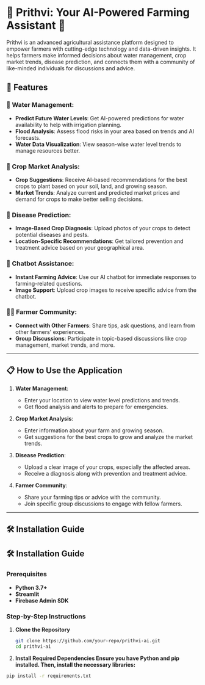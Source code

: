 # 🌾 Prithvi: Your AI-Powered Farming Assistant 🌾

Prithvi is an advanced agricultural assistance platform designed to empower farmers with cutting-edge technology and data-driven insights. It helps farmers make informed decisions about water management, crop market trends, disease prediction, and connects them with a community of like-minded individuals for discussions and advice.

## 🚀 Features

### 🌊 Water Management:
- **Predict Future Water Levels**: Get AI-powered predictions for water availability to help with irrigation planning.
- **Flood Analysis**: Assess flood risks in your area based on trends and AI forecasts.
- **Water Data Visualization**: View season-wise water level trends to manage resources better.

### 🌾 Crop Market Analysis:
- **Crop Suggestions**: Receive AI-based recommendations for the best crops to plant based on your soil, land, and growing season.
- **Market Trends**: Analyze current and predicted market prices and demand for crops to make better selling decisions.

### 🦠 Disease Prediction:
- **Image-Based Crop Diagnosis**: Upload photos of your crops to detect potential diseases and pests.
- **Location-Specific Recommendations**: Get tailored prevention and treatment advice based on your geographical area.

### 💬 Chatbot Assistance:
- **Instant Farming Advice**: Use our AI chatbot for immediate responses to farming-related questions.
- **Image Support**: Upload crop images to receive specific advice from the chatbot.

### 👩‍🌾 Farmer Community:
- **Connect with Other Farmers**: Share tips, ask questions, and learn from other farmers' experiences.
- **Group Discussions**: Participate in topic-based discussions like crop management, market trends, and more.

---

## 📋 How to Use the Application

1. **Water Management**:
   - Enter your location to view water level predictions and trends.
   - Get flood analysis and alerts to prepare for emergencies.

2. **Crop Market Analysis**:
   - Enter information about your farm and growing season.
   - Get suggestions for the best crops to grow and analyze the market trends.

3. **Disease Prediction**:
   - Upload a clear image of your crops, especially the affected areas.
   - Receive a diagnosis along with prevention and treatment advice.

4. **Farmer Community**:
   - Share your farming tips or advice with the community.
   - Join specific group discussions to engage with fellow farmers.



---

## 🛠️ Installation Guide

## 🛠️ Installation Guide

### Prerequisites
- **Python 3.7+**
- **Streamlit**
- **Firebase Admin SDK**

### Step-by-Step Instructions

1. **Clone the Repository**
   ```bash
   git clone https://github.com/your-repo/prithvi-ai.git
   cd prithvi-ai
2. **Install Required Dependencies Ensure you have Python and pip installed. Then, install the necessary libraries:**

  ```bash
  pip install -r requirements.txt


